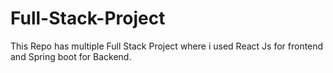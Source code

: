 # Full-Stack-Project
This Repo has multiple Full Stack Project where i used React Js for frontend and Spring boot for Backend.
